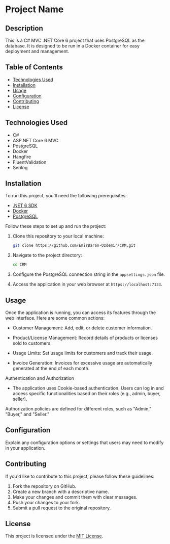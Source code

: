 # Project Name

## Description

This is a C# MVC .NET Core 6 project that uses PostgreSQL as the database. It is designed to be run in a Docker container for easy deployment and management. 

## Table of Contents

- [Technologies Used](#technologies-used)
- [Installation](#installation)
- [Usage](#usage)
- [Configuration](#configuration)
- [Contributing](#contributing)
- [License](#license)

## Technologies Used

- C#
- ASP.NET Core 6 MVC
- PostgreSQL
- Docker
- Hangfire
- FluentValidation
- Serilog

## Installation

To run this project, you'll need the following prerequisites:

- [.NET 6 SDK](https://dotnet.microsoft.com/download/dotnet/6.0)
- [Docker](https://www.docker.com/get-started)
- [PostgreSQL](https://www.postgresql.org/download/)

Follow these steps to set up and run the project:

1. Clone this repository to your local machine:

   ```bash
   git clone https://github.com/EmirBaran-Ozdemir/CRM.git
   ```

2. Navigate to the project directory:

   ```bash
   cd CRM
   ```

3. Configure the PostgreSQL connection string in the `appsettings.json` file.

4. Access the application in your web browser at `https://localhost:7133`.

## Usage

Once the application is running, you can access its features through the web interface. Here are some common actions:

 - Customer Management: Add, edit, or delete customer information.

 - Product/License Management: Record details of products or licenses sold to customers.

 - Usage Limits: Set usage limits for customers and track their usage.

 - Invoice Generation: Invoices for excessive usage are automatically generated at the end of each month.

Authentication and Authorization
 - The application uses Cookie-based authentication. Users can log in and access specific functionalities based on their roles (e.g., admin, buyer, seller).

Authorization policies are defined for different roles, such as "Admin," "Buyer," and "Seller."
## Configuration

Explain any configuration options or settings that users may need to modify in your application.

## Contributing

If you'd like to contribute to this project, please follow these guidelines:

1. Fork the repository on GitHub.
2. Create a new branch with a descriptive name.
3. Make your changes and commit them with clear messages.
4. Push your changes to your fork.
5. Submit a pull request to the original repository.

## License

This project is licensed under the [MIT License](LICENSE).
